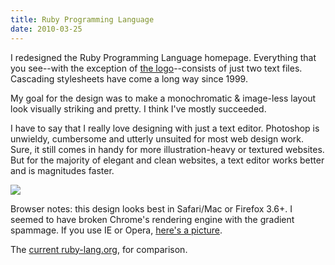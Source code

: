 ```yaml
---
title: Ruby Programming Language
date: 2010-03-25
---
```


I redesigned the Ruby Programming Language homepage. Everything that you see--with the exception of [the logo](http://rubyidentity.org/)--consists of just two text files. Cascading stylesheets have come a long way since 1999. 

My goal for the design was to make a monochromatic & image-less layout look visually striking and pretty. I think I've mostly succeeded.

I have to say that I really love designing with just a text editor. Photoshop is unwieldy, cumbersome and utterly unsuited for most web design work. Sure, it still comes in handy for more illustration-heavy or textured websites. But for the majority of elegant and clean websites, a text editor works better and is magnitudes faster.

<a href="http://v2.nylira.com/p/ruby"><img src="http://v2.nylira.com/tumblr/posts/ruby.jpg"></a>

Browser notes: this design looks best in Safari/Mac or Firefox 3.6+. I seemed to have broken Chrome's rendering engine with the gradient spammage. If you use IE or Opera, <a href="http://v2.nylira.com/portfolio/ruby">here's a picture</a>.

The <a href="http://ruby-lang.org">current ruby-lang.org</a>, for comparison.
